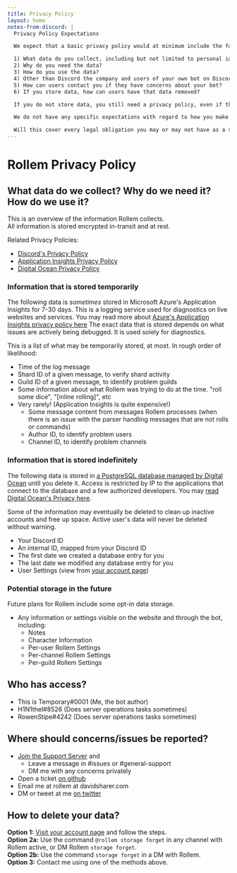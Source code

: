 ```yaml
---
title: Privacy Policy
layout: home
notes-from-discord: |
  Privacy Policy Expectations

  We expect that a basic privacy policy would at minimum include the following:

  1) What data do you collect, including but not limited to personal identifying information?
  2) Why do you need the data?
  3) How do you use the data?
  4) Other than Discord the company and users of your own bot on Discord the platform, who do you share your collected data with, if anyone?
  5) How can users contact you if they have concerns about your bot?
  6) If you store data, how can users have that data removed?

  If you do not store data, you still need a privacy policy, even if that policy says "We do not store data" before still providing users with a way to contact you about their concerns.

  We do not have any specific expectations with regard to how you make your privacy policy available. We simply expect that you do your best to make it available to your users however you see fit. This can be a link to a website, a command in your bot, a link to a Pastebin, the option for users to request it via DM, or pretty much anything that empowers users to go find your policy if they should want it. 

  Will this cover every legal obligation you may or may not have as a software developer working with user information at scale? We can't really speak to this, and if you are concerned about your legal obligations regarding GDPR, CCPA, and other regional data regulations, we would advise speaking with a lawyer. Would this cover our expectations for you as a user of our API? Yes.
---
```


# Rollem Privacy Policy

## What data do we collect? Why do we need it? How do we use it?
This is an overview of the information Rollem collects.  
All information is stored encrypted in-transit and at rest.

Related Privacy Policies:
- [Discord's Privacy Policy][discord-pp]
- [Application Insights Privacy Policy][ai-pp]
- [Digital Ocean Privacy Policy][do-pp]

### Information that is stored temporarily
The following data is *sometimes* stored in Microsoft Azure's Application Insights for 7-30 days.
This is a logging service used for diagnostics on live websites and services.
You may read more about [Azure's Application Insights privacy policy here](ai-pp)
The exact data that is stored depends on what issues are actively being debugged.
It is used solely for diagnostics.

This is a list of what may be temporarily stored, at most. In rough order of likelihood:
- Time of the log message
- Shard ID of a given message, to verify shard activity
- Guild ID of a given message, to identify problem guilds
- Some information about what Rollem was trying to do at the time. "roll some dice", "\[inline rolling\]", etc
- Very rarely! (Application Insights is quite expensive!)
  - Some message content from messages Rollem processes (when there is an issue with the parser handling messages that are not rolls or commands)
  - Author ID, to identify problem users
  - Channel ID, to identify problem channels

### Information that is stored indefinitely
The following data is stored in [a PostgreSQL database managed by Digital Ocean][do-managed-db] until you delete it.
Access is restricted by IP to the applications that connect to the database and a few authorized developers.
You may [read Digital Ocean's Privacy here][do-pp].

Some of the information may eventually be deleted to clean up inactive accounts and free up space.
Active user's data will never be deleted without warning.
- Your Discord ID
- An internal ID, mapped from your Discord ID
- The first date we created a database entry for you
- The last date we modified any database entry for you
- User Settings (view from [your account page][account])

### Potential storage in the future
Future plans for Rollem include some opt-in data storage.
- Any information or settings visible on the website and through the bot, including:
  - Notes
  - Character Information
  - Per-user Rollem Settings
  - Per-channel Rollem Settings
  - Per-guild Rollem Settings

## Who has access?
- This is Temporary#0001 (Me, the bot author)
- H1N1theI#8526 (Does server operations tasks sometimes)
- RowenStipe#4242 (Does server operations tasks sometimes)

## Where should concerns/issues be reported?
- [Join the Support Server][support-server] and
  - Leave a message in #issues or #general-support
  - DM me with any concerns privately
- Open a ticket [on github][github-issues]
- Email me at rollem at davidsharer.com
- DM or tweet at me [on twitter][twitter]

## How to delete your data?
**Option 1:** [Visit your account page][account] and follow the steps.  
**Option 2a:** Use the command `@rollem storage forget` in any channel with Rollem active, or DM Rollem `storage forget`.  
**Option 2b:** Use the command `storage forget` in a DM with Rollem.  
**Option 3:** Contact me using one of the methods above.

[support-server]: https://discord.gg/FyMcZSPNFg
[twitter]: https://twitter.com/david_does
[github-issues]: https://github.com/rollem-discord/rollem-discord/issues
[account]: /account
[ai-pp]: https://docs.microsoft.com/en-us/azure/azure-monitor/app/data-retention-privacy#how-secure-is-my-data
[do-pp]: https://www.digitalocean.com/legal/privacy-policy/
[do-managed-db]: https://www.digitalocean.com/products/managed-databases/
[discord-pp]: https://discord.com/privacy